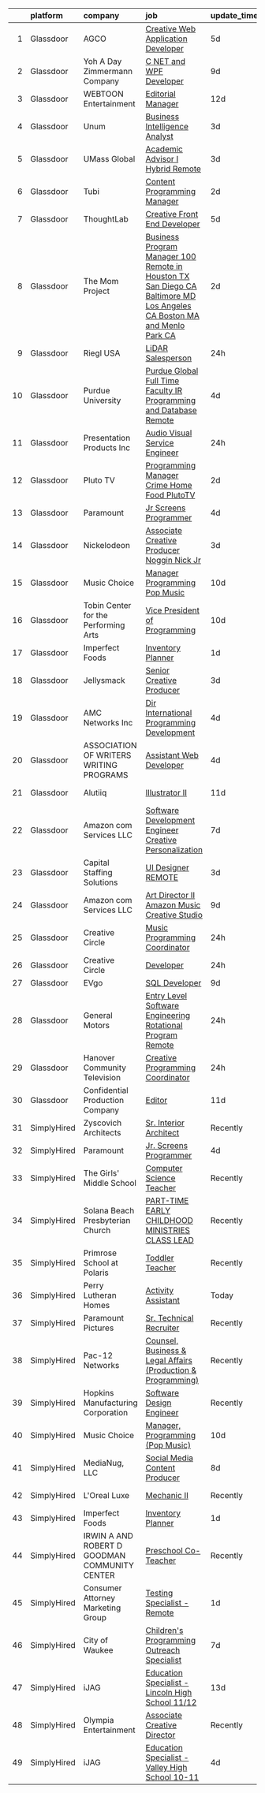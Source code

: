 

|    | platform    | company                                       | job                                                                                                                                                                                                                                                                                                                                                                                                                                                                                                                                                                                                                                                                                                                                                                                                                                                                                                                                                                                                                                     | update_time   | location                    |
|---:|:------------|:----------------------------------------------|:----------------------------------------------------------------------------------------------------------------------------------------------------------------------------------------------------------------------------------------------------------------------------------------------------------------------------------------------------------------------------------------------------------------------------------------------------------------------------------------------------------------------------------------------------------------------------------------------------------------------------------------------------------------------------------------------------------------------------------------------------------------------------------------------------------------------------------------------------------------------------------------------------------------------------------------------------------------------------------------------------------------------------------------|:--------------|:----------------------------|
|  1 | Glassdoor   | AGCO                                          | [Creative Web Application Developer](https://www.glassdoor.com/partner/jobListing.htm?pos=123&ao=1136043&s=58&guid=000001824de4cb7fb7921a21b72fda3a&src=GD_JOB_AD&t=SR&vt=w&cs=1_c7ba0b23&cb=1659164216742&jobListingId=1008025163511&jrtk=3-0-1g96u9itbj4ik801-1g96u9itr28d1000-21217abbd8234881-)                                                                                                                                                                                                                                                                                                                                                                                                                                                                                                                                                                                                                                                                                                                                     | 5d            | Bloomington, IL             |
|  2 | Glassdoor   | Yoh  A Day   Zimmermann Company               | [C    NET  and WPF Developer](https://www.glassdoor.com/partner/jobListing.htm?pos=113&ao=1110586&s=58&guid=000001824de4cb7fb7921a21b72fda3a&src=GD_JOB_AD&t=SR&vt=w&ea=1&cs=1_ca5558a4&cb=1659164216740&jobListingId=1008017429099&cpc=3BA4CE39D5B5DEF5&jrtk=3-0-1g96u9itbj4ik801-1g96u9itr28d1000-dfef8ca7c93d83aa--6NYlbfkN0Ae6Qmv8rNb3d5rEsMPL_plhvilYeiJERi7JqghURwQ9bq2mHgMGRGPHap0kt02TPgJYF73xrYgs7IBCC5J_Kq44p5mamscDKViF9pcnWjmnAUCamBgQuAgUNHATHfBQVTqiR2NuPB3aMs5Iyu_GKygeVDxcjfU__3BHqmPlkUdp-5B2IlxMver2tHM6CqGXBsx9ZkDVv9AgWFSdMbcDtkZRUVOnlJS86EfDWki3awXvCq781aiQ5P1PFYkIgM6h3BIdDIqQ4fzZh9SeoKMpff4zN_LC01EUCiW8kR7C6BsNtcLRwA6TBGXN9fPjAp5VS7Lp_76TKXMWyUZnU33av1CVVR1HRDa_XXZ95OEudrqZvv4FE0fNhYQBu9hCQplNKyCbrLQ3klQu9mzxmdieOqmQ05lsfENUFb03UHrpi2PLqU8FaYK2MKsX68GE-8HI5TQWb96soeKf2T6DQgj4SsofsYm27fS4ck%3D)                                                                                                                                                                                                    | 9d            | New York, NY                |
|  3 | Glassdoor   | WEBTOON Entertainment                         | [Editorial Manager](https://www.glassdoor.com/partner/jobListing.htm?pos=120&ao=1136043&s=58&guid=000001824de4cb7fb7921a21b72fda3a&src=GD_JOB_AD&t=SR&vt=w&cs=1_837fadfb&cb=1659164216741&jobListingId=1008010986385&jrtk=3-0-1g96u9itbj4ik801-1g96u9itr28d1000-8003d408990f0d78-)                                                                                                                                                                                                                                                                                                                                                                                                                                                                                                                                                                                                                                                                                                                                                      | 12d           | Los Angeles, CA             |
|  4 | Glassdoor   | Unum                                          | [Business Intelligence Analyst](https://www.glassdoor.com/partner/jobListing.htm?pos=108&ao=1110586&s=58&guid=000001824de4cb7fb7921a21b72fda3a&src=GD_JOB_AD&t=SR&vt=w&cs=1_517be8f0&cb=1659164216737&jobListingId=1008031984926&cpc=9908D8D4413DBB8A&jrtk=3-0-1g96u9itbj4ik801-1g96u9itr28d1000-e1205d53a120c9cf--6NYlbfkN0AV9isdB2iNFq7MNITge-w_AXqD4hA-KRfbVtwUipZE1ZWY5PljmcgHbqeUxv3vkM-vc24QqBfsU8SCXiuwWZSkRA8XrmFRgz-2hcTpYPs6_6r3bRayAxGtX_cODSiUSxG2ABgPxrAh4QgsSrKZiGyDPO9UXqW1oEAm1JIbh5rsBCI2Agu-gXdNc0_ylx00QFDl3AvkT-5GfFKl9A9v3_AdInrw9-H2FN6mZ9SU2ZkGnjhetCwNQsD8Jv-DMyQconv_TFbJRwFqveauANVJUTqGhZS_GkiZO1VTojho-X8W-PN0L-Z2YyKAcQtu3_3Ip07nc5iEXGfViuKclzhPbnBTA1GfZXB9hva1zByJV9iihCGjT1AKf5dDE75TvyWrsCPy7GXwu3DaIIsqI-NKk2_SdY4kU8JAdX7_EGUQr9WtJCFOvl75JUZGoYhhzPuo0t04WUrnxLryDF6e6IRtRNfQ-hgDBBcF8d2EnYHnvN5pJDIdptciyI_WSVEsgx6Z-u6w_42uBH15TZc-wcsE4LHFMhZoxOkQ6ehMeY5dJ8OEU3r9ocE65XxXGIgyqTEd6X4%3D)                                                                                                       | 3d            | Chattanooga, TN             |
|  5 | Glassdoor   | UMass Global                                  | [Academic Advisor I  Hybrid Remote ](https://www.glassdoor.com/partner/jobListing.htm?pos=107&ao=1110586&s=58&guid=000001824de4cb7fb7921a21b72fda3a&src=GD_JOB_AD&t=SR&vt=w&cs=1_e2a247ef&cb=1659164216737&jobListingId=1008031073642&cpc=32EE424DE2B657EB&jrtk=3-0-1g96u9itbj4ik801-1g96u9itr28d1000-eed16ec982454327--6NYlbfkN0DTeh5R3552PqUfPOB0cB09_CP8sisQs0fegyyYJecQSZVlMxNe9zty8xLqfyLNAkGoue8sb8qVeIFuRtgYFWMHx-Kp8w-ZxgeNlchwzpSN4_M09K6C9bf8K3cAG8cQxaGo4gSrTWQ-BfKgsCIv5ioJtmeW7u9hc7W74O4Evq6vxGZQRi2ZVi8McEihRSQj7J0Dx-yd947MSbE5G4BcrENCoyNAfYxfahPfqVJSwk2DV2X8VuBG9s1v5BrS5aNQ8I1JhWIjifNQPCtp6KifrtLe8zV1DFUoPSffYUhksKytolWMduh9S7kHEgSiiUySlWpbGVzddfofHSOPekEMp3dcGxGDKtmWjaEZQa1FkJ7VplT33zO0atgDyYXp-Y-ZNRCqdQohRT3_3Lfw1km4aX-QZlBoqgRwuGhLKY6dHx7180hdyIrKhQAbtg0xNIJ3419wOzjVUTGSkfljg1u5vuUiHZyQy9NXy99cgd7ecqtmPh2oDvB0jGEQ9-qoC19rF0e2ek0xURtrktw4TXlPLv3eAq5akV0yt__OwhxE9tuCTlSb-Vlzc0bQRA-XYEQRqzo%3D)                                                                                                  | 3d            | Irving, TX                  |
|  6 | Glassdoor   | Tubi                                          | [Content Programming Manager](https://www.glassdoor.com/partner/jobListing.htm?pos=121&ao=1136043&s=58&guid=000001824de4cb7fb7921a21b72fda3a&src=GD_JOB_AD&t=SR&vt=w&ea=1&cs=1_15fc2f95&cb=1659164216741&jobListingId=1008033302926&jrtk=3-0-1g96u9itbj4ik801-1g96u9itr28d1000-570651bda0261ad7-)                                                                                                                                                                                                                                                                                                                                                                                                                                                                                                                                                                                                                                                                                                                                       | 2d            | Los Angeles, CA             |
|  7 | Glassdoor   | ThoughtLab                                    | [Creative Front End Developer](https://www.glassdoor.com/partner/jobListing.htm?pos=116&ao=1136043&s=58&guid=000001824de4cb7fb7921a21b72fda3a&src=GD_JOB_AD&t=SR&vt=w&cs=1_811d4e4e&cb=1659164216740&jobListingId=1008026573735&jrtk=3-0-1g96u9itbj4ik801-1g96u9itr28d1000-80fdb340d35ef9ec-)                                                                                                                                                                                                                                                                                                                                                                                                                                                                                                                                                                                                                                                                                                                                           | 5d            | Remote                      |
|  8 | Glassdoor   | The Mom Project                               | [Business Program Manager  100  Remote in Houston  TX  San Diego  CA  Baltimore  MD  Los Angeles  CA  Boston  MA and Menlo Park  CA ](https://www.glassdoor.com/partner/jobListing.htm?pos=112&ao=1110586&s=58&guid=000001824de4cb7fb7921a21b72fda3a&src=GD_JOB_AD&t=SR&vt=w&cs=1_6b3b7570&cb=1659164216739&jobListingId=1008034175745&cpc=9DC6E4D8324653EE&jrtk=3-0-1g96u9itbj4ik801-1g96u9itr28d1000-a4e5078ed2d26b5c--6NYlbfkN0BDp_epf89aHDQhKpPegNJQ_ldQpEFZQsM9OcONMGxWx6pU56EKHF58QjVdAUvn2gVILf7GIPmR-eb3QuhJoQ72tzh2CVJ7j4OwDjeYgWbQxjfZccqSYu_I5Uc55S6-bIEC6huHGlPyG-XJvRkCJgAM25JAuYs6FbUqL1U0TdjLLx3-m3JHsahMiUYvrNt3lEWTmujUjI_94PtTyqA5SXI51bDvF-nmGIJBbLZ5BNjx3D64326j2TzLM8Kat1O5xqu83Q6e-vbY8diXg8YJZ0v0Jlhw1tWQGQSkp4i6mliEHYJAxuL_XVxa14UBusIf2ZhZe5993Jp542TGTA1WkcQ5RUI1l_Of2jWXF_Dlpb4QWut4vMPYCINS_UhStSRDGPGhjCdPBMep-IeMW60F8gAu35MFnaAcuNYROlsKju4i8_FvxFocHpcAY77pIxr-41Eo1CabL-w27T3kJBBQfbtSRtJNZSqmld8YS00GeIteCl1m2EJQutFD_n7W0OIc-qTLBiBui6VXLRyqR-iDF9L9ZkFtzc_ei9whbzuJxmQQY4Qf7NehyrNjABzYFAZlDus%3D) | 2d            | Baltimore, MD               |
|  9 | Glassdoor   | Riegl USA                                     | [LiDAR Salesperson](https://www.glassdoor.com/partner/jobListing.htm?pos=101&ao=1110586&s=58&guid=000001824de4cb7fb7921a21b72fda3a&src=GD_JOB_AD&t=SR&vt=w&ea=1&cs=1_eefd9f66&cb=1659164216737&jobListingId=1008037652983&cpc=8F7BC0C6B9F707AE&jrtk=3-0-1g96u9itbj4ik801-1g96u9itr28d1000-f8fd80dd83c1b1e5--6NYlbfkN0CzcDFs8cjNZITHzPaspPYUdxCTppyanGLeq-qEeiOFHyq_4nHmCFgtSM0dxRo30Hx5No0XPUzyULVyOXyxx6YvUDiWeBqxFkzjKKDhDSOmwnyIFdMzd8rCdKhv4o7eazoPggrFtJ_N2mmnZCBn9MPVRckS_iepV08hfaAnKSfsnf7bhh9zQpgoboPJpwcRpkkLZndDYnS4mG4pkITt9sM2WQV8KiWZKYUgh1ZmIY456iSFEPanXTuhid1v2NzCPNKa6vg4y8qhi7r8MaGys5KZyZKRsRrcu_AveF5bOp2phJ5q5DLcBCNG2UY8IqtISl8q727uLs65dipuqD5XJQkqO_4ClMq2abDuCrXCEeKajqoG6PnYuCmjUlyFTRhNezWxRlZYRmGCdoP9yfTB6oGu6eGf7cc0gXkYu20LYwiDVLxAZCaLmDeunT8Aq5GEBX4vwdFkyfZfYxeWJJjdmAW3r48ODmFQig5I9XMAZAjNFH_OIYbMt8kkLSmKUBn1OSh3WdcdW9LrDQ%3D%3D)                                                                                                                                                                | 24h           | Winter Garden, FL           |
| 10 | Glassdoor   | Purdue University                             | [Purdue Global Full Time Faculty IR  Programming and Database  Remote ](https://www.glassdoor.com/partner/jobListing.htm?pos=119&ao=1136043&s=58&guid=000001824de4cb7fb7921a21b72fda3a&src=GD_JOB_AD&t=SR&vt=w&cs=1_12e62556&cb=1659164216740&jobListingId=1008027036341&jrtk=3-0-1g96u9itbj4ik801-1g96u9itr28d1000-11df8b38dd281697-)                                                                                                                                                                                                                                                                                                                                                                                                                                                                                                                                                                                                                                                                                                  | 4d            | Indiana                     |
| 11 | Glassdoor   | Presentation Products Inc                     | [Audio Visual Service Engineer](https://www.glassdoor.com/partner/jobListing.htm?pos=102&ao=1110586&s=58&guid=000001824de4cb7fb7921a21b72fda3a&src=GD_JOB_AD&t=SR&vt=w&ea=1&cs=1_408cd022&cb=1659164216737&jobListingId=1008037742205&cpc=F793441F64F6F721&jrtk=3-0-1g96u9itbj4ik801-1g96u9itr28d1000-7483a12ff3147225--6NYlbfkN0DukAwDndutArnS8OT3znlJ-TW2KpK_7rZjO0LfXc6UVBiO-8LSPHd9T5AQHH9FBC2Hia1M5AsGow7jNLPnixP_RiNXVt6lO1Ar-Vc-Whbz88lhJNklJkN-esYUaDKE3tk-hiefOhTUb5OdSkIsdlVRxD0jRmZeh12SCboATi7un9Q5PaXPWBAtbi8RLo2m_6TZdwq4m5oYfoO4zmT5Fwy7K3t3nwjLwD5Kc7HpHbcIfQ3cfJhMfAwRU5lRrq9NeRFucLc7tNRmFDWLrSOBLJouxtSUo6Gi3HBE6ot36H_ju7xj7eAr1cEKPXqA-ff9bsI0JYR8v7F_zn6nBYq4LqJ3EHlVx2hZgxKij5PITl3NOUs1dt0VtaiQObxYx2vZbntXHxBi6UqQBN-EHhljmBbcJEa8JydHx3Kbctb3jHdzwLZ_ebVEwPZmwZ0oZZdTjE0fDTnCFaJvbXNq4wAWtRChYCcuMWCXmqw_NodrPtWe7TR4FsMYvXztU-rA1g3xVaGh4iQK-DiuPw%3D%3D)                                                                                                                                                    | 24h           | Los Angeles, CA             |
| 12 | Glassdoor   | Pluto TV                                      | [Programming Manager   Crime  Home  Food  PlutoTV ](https://www.glassdoor.com/partner/jobListing.htm?pos=128&ao=1136043&s=58&guid=000001824de4cb7fb7921a21b72fda3a&src=GD_JOB_AD&t=SR&vt=w&cs=1_6781a35d&cb=1659164216743&jobListingId=1008033149167&jrtk=3-0-1g96u9itbj4ik801-1g96u9itr28d1000-37ae9dd91d0b0605-)                                                                                                                                                                                                                                                                                                                                                                                                                                                                                                                                                                                                                                                                                                                      | 2d            | Los Angeles, CA             |
| 13 | Glassdoor   | Paramount                                     | [Jr  Screens Programmer](https://www.glassdoor.com/partner/jobListing.htm?pos=117&ao=1136043&s=58&guid=000001824de4cb7fb7921a21b72fda3a&src=GD_JOB_AD&t=SR&vt=w&ea=1&cs=1_5a5fd74d&cb=1659164216740&jobListingId=1008028716715&jrtk=3-0-1g96u9itbj4ik801-1g96u9itr28d1000-9fdc02c3f13d3c7f-)                                                                                                                                                                                                                                                                                                                                                                                                                                                                                                                                                                                                                                                                                                                                            | 4d            | Remote                      |
| 14 | Glassdoor   | Nickelodeon                                   | [Associate Creative Producer  Noggin  Nick Jr  ](https://www.glassdoor.com/partner/jobListing.htm?pos=118&ao=1136043&s=58&guid=000001824de4cb7fb7921a21b72fda3a&src=GD_JOB_AD&t=SR&vt=w&cs=1_77cb35e6&cb=1659164216740&jobListingId=1008030702213&jrtk=3-0-1g96u9itbj4ik801-1g96u9itr28d1000-0e3307aa363c61b2-)                                                                                                                                                                                                                                                                                                                                                                                                                                                                                                                                                                                                                                                                                                                         | 3d            | New York, NY                |
| 15 | Glassdoor   | Music Choice                                  | [Manager  Programming  Pop Music ](https://www.glassdoor.com/partner/jobListing.htm?pos=122&ao=1136043&s=58&guid=000001824de4cb7fb7921a21b72fda3a&src=GD_JOB_AD&t=SR&vt=w&ea=1&cs=1_b62dba79&cb=1659164216741&jobListingId=1008014836511&jrtk=3-0-1g96u9itbj4ik801-1g96u9itr28d1000-d44639213bbb4d83-)                                                                                                                                                                                                                                                                                                                                                                                                                                                                                                                                                                                                                                                                                                                                  | 10d           | Remote                      |
| 16 | Glassdoor   | Tobin Center for the Performing Arts          | [Vice President of Programming](https://www.glassdoor.com/partner/jobListing.htm?pos=129&ao=1136043&s=58&guid=000001824de4cb7fb7921a21b72fda3a&src=GD_JOB_AD&t=SR&vt=w&ea=1&cs=1_fad72961&cb=1659164216744&jobListingId=1008015243761&jrtk=3-0-1g96u9itbj4ik801-1g96u9itr28d1000-441bf3b84161d92b-)                                                                                                                                                                                                                                                                                                                                                                                                                                                                                                                                                                                                                                                                                                                                     | 10d           | San Antonio, TX             |
| 17 | Glassdoor   | Imperfect Foods                               | [Inventory Planner](https://www.glassdoor.com/partner/jobListing.htm?pos=125&ao=1136043&s=58&guid=000001824de4cb7fb7921a21b72fda3a&src=GD_JOB_AD&t=SR&vt=w&ea=1&cs=1_acc2747e&cb=1659164216743&jobListingId=1008036956709&jrtk=3-0-1g96u9itbj4ik801-1g96u9itr28d1000-ef4333571d946c17-)                                                                                                                                                                                                                                                                                                                                                                                                                                                                                                                                                                                                                                                                                                                                                 | 1d            | Remote                      |
| 18 | Glassdoor   | Jellysmack                                    | [Senior Creative Producer](https://www.glassdoor.com/partner/jobListing.htm?pos=103&ao=1110586&s=58&guid=000001824de4cb7fb7921a21b72fda3a&src=GD_JOB_AD&t=SR&vt=w&ea=1&cs=1_48840e70&cb=1659164216737&jobListingId=1008031264872&cpc=FA84DF7EA1EC2398&jrtk=3-0-1g96u9itbj4ik801-1g96u9itr28d1000-7fde3bcfd330fa67--6NYlbfkN0B8n3TtewkfrSQLVLmaULFw4rMrE_6oulIovBP1IlqVzo9q5ZR5jXqYu5pdhdmHs9KoVCejIlh1pvMMvftQnKURRjJMyGhGAS7ZzPzfrblwVGx9txKEzIG_zOY3raCXH7M13LI7kG-iuS9eqxPKcbAf3Z8NVUxn1myvNFD6Ot_5IAShHSU4slwO9tbNQCAzmeKJK8IY4DXzzT94Xp3FNLy5f9hHI0Ga_nQsWUeGmzgFwsMfVTD0k3Ucnc1Osl6EWTQRHifDXyKpOxyLBbJQ-ovi6WOYnH2y59Rjxs76mAr0VLL-lOoN6q45ezRXfFrkmoQGgyGmkgtEF6myRc-JVhNtlCo-oINgCVrFoZr11uuOdr85ln4MFG2ji4TBqrAVwUaReLn89xRpJES9C2lD05euOLI3A4u4Sl8idXmJ_AzzZG_ukvt6ja7CTDyC-mDFeWxYdkWSJTeqGvE8X5y-MDt4xwUx9RhWthI%3D)                                                                                                                                                                                                       | 3d            | Los Angeles, CA             |
| 19 | Glassdoor   | AMC Networks Inc                              | [Dir   International Programming   Development](https://www.glassdoor.com/partner/jobListing.htm?pos=126&ao=1136043&s=58&guid=000001824de4cb7fb7921a21b72fda3a&src=GD_JOB_AD&t=SR&vt=w&cs=1_4f4cf3fa&cb=1659164216743&jobListingId=1008027805989&jrtk=3-0-1g96u9itbj4ik801-1g96u9itr28d1000-82c91364b3608b0a-)                                                                                                                                                                                                                                                                                                                                                                                                                                                                                                                                                                                                                                                                                                                          | 4d            | Santa Monica, CA            |
| 20 | Glassdoor   | ASSOCIATION OF WRITERS   WRITING PROGRAMS     | [Assistant Web Developer](https://www.glassdoor.com/partner/jobListing.htm?pos=106&ao=1110586&s=58&guid=000001824de4cb7fb7921a21b72fda3a&src=GD_JOB_AD&t=SR&vt=w&ea=1&cs=1_9eb3e41e&cb=1659164216737&jobListingId=1008027935663&cpc=8795CF9063CD573D&jrtk=3-0-1g96u9itbj4ik801-1g96u9itr28d1000-fb733fb7c50beb14--6NYlbfkN0ATXaNsmlB8Nk16n2JB3xrturPcTPlMFkkBzPm4cAk6DRpBdy1Rb1f1m2qiC2d3DIyKSDkSK3E_SE0sC-11DlHyz1cOOMEYns8TvD2NEiYkxzH-mMcU2mQmoTW9qDNkyiJbYFbGqjyBitLev7SBMXtj5_db7WfAY1C5bSgTz0yTws6U85-MXhcMqR08JW26d8Z3PzN3bTqyOw0IH_AdG_Ze5_qD1utaBIXb5Z_vI-cTrX6Xe6lB0bwkMxAytATIqYNTaYeGzZ3b3K879ZRxlYg_BsaDUWsC6dh6IOEqZ0OHWZDhajZnRUUoUceTkPlP6laT9FR5WdQ8BaG3laRiCzLZ4-kRuuQBuNfZwixG4QU7nDSMO5Q4vJ-WmCHL8jKDP5JFEdvqEw7henfXrrdDBQwJElg3X_MuKmLQrwctUYqB3aG9AYxzBHemAoc1621-kZi3QEkgkmzLLpUGM6izQRr-3b8aMgI8PjvYJi9k11p6K1PVwPAck_yM5WakCFu_WDM%3D)                                                                                                                                                                        | 4d            | Maryland                    |
| 21 | Glassdoor   | Alutiiq                                       | [Illustrator II](https://www.glassdoor.com/partner/jobListing.htm?pos=124&ao=1136043&s=58&guid=000001824de4cb7fb7921a21b72fda3a&src=GD_JOB_AD&t=SR&vt=w&cs=1_a1ec7b22&cb=1659164216743&jobListingId=1008012514655&jrtk=3-0-1g96u9itbj4ik801-1g96u9itr28d1000-1bdcde766139052c-)                                                                                                                                                                                                                                                                                                                                                                                                                                                                                                                                                                                                                                                                                                                                                         | 11d           | Huntsville, AL              |
| 22 | Glassdoor   | Amazon com Services LLC                       | [Software Development Engineer  Creative Personalization](https://www.glassdoor.com/partner/jobListing.htm?pos=114&ao=1136043&s=58&guid=000001824de4cb7fb7921a21b72fda3a&src=GD_JOB_AD&t=SR&vt=w&cs=1_9ea623ef&cb=1659164216740&jobListingId=1008023508743&jrtk=3-0-1g96u9itbj4ik801-1g96u9itr28d1000-58db2169cdbec0c2-)                                                                                                                                                                                                                                                                                                                                                                                                                                                                                                                                                                                                                                                                                                                | 7d            | Remote                      |
| 23 | Glassdoor   | Capital Staffing Solutions                    | [UI Designer  REMOTE](https://www.glassdoor.com/partner/jobListing.htm?pos=111&ao=1110586&s=58&guid=000001824de4cb7fb7921a21b72fda3a&src=GD_JOB_AD&t=SR&vt=w&ea=1&cs=1_24dd9080&cb=1659164216739&jobListingId=1008030359385&cpc=8795CF9063CD573D&jrtk=3-0-1g96u9itbj4ik801-1g96u9itr28d1000-3e375c9e65754d9f--6NYlbfkN0AHXq2vAVwR3IH7wgnTMdWCa3HguypIXx0DFudX-u0zu6XSU0N9gDGCMsnO9yvyAfMIOa3KxNJ-gVjMfS43wkLADmMvlGaeinYJekRDdcedrnXmoxXrFq3wc4QFUjZQtoGVJoVLx5odlqVjiKjLRFAPpFqc7vzdulTt97qFA2kcnEJdnZGQ82rT8P6KkIHSl2d6pkX1Ph3D0J5IdECxlt8HGVvNMQxuySyfqLcz608ZeAPBE0BjPaVu7e530gsHbTJadDIWq7kbbSNHEHkL8EHncjhdGK0sLOzVG2izUYD7LvkFgRq6PEBMCcpexr0kbdDa9ZDLRPBwWipqMOESIOVZMCSZJk5k10NF1nNBH8He6qUmVIm8kW3bSfgjDcN7FzMAz4g5kPTXRCMXPjuktDnWP_Uply5UeeZQSBssZkGUJA-3-t9zBvqAs_uzKSUoOptBps8KdeLMxuqtyCQ_qf9H6hio20PYzV9w-HrGwrTswziz1w4lkO8TojuKq_knEKU%3D)                                                                                                                                                                            | 3d            | Remote                      |
| 24 | Glassdoor   | Amazon com Services LLC                       | [Art Director II  Amazon Music Creative Studio](https://www.glassdoor.com/partner/jobListing.htm?pos=130&ao=1136043&s=58&guid=000001824de4cb7fb7921a21b72fda3a&src=GD_JOB_AD&t=SR&vt=w&cs=1_4a9dfdbe&cb=1659164216744&jobListingId=1008016435378&jrtk=3-0-1g96u9itbj4ik801-1g96u9itr28d1000-81f4403d1ed4addf-)                                                                                                                                                                                                                                                                                                                                                                                                                                                                                                                                                                                                                                                                                                                          | 9d            | Remote                      |
| 25 | Glassdoor   | Creative Circle                               | [Music Programming Coordinator](https://www.glassdoor.com/partner/jobListing.htm?pos=109&ao=1110586&s=58&guid=000001824de4cb7fb7921a21b72fda3a&src=GD_JOB_AD&t=SR&vt=w&cs=1_10055aba&cb=1659164216738&jobListingId=1008037621221&cpc=B101C867B3EF2D75&jrtk=3-0-1g96u9itbj4ik801-1g96u9itr28d1000-4a255df223fb43b5--6NYlbfkN0BPwlZa85gbT4Q3XYQoU_uQn0Qmw9zd_9UNfmcwtqAVud1yvyq1Z4UAlx1bxhDUi3JwAeOw66mOdmKGL57MrSUQ7_EKblWTf5gORnvhOHWtRDDYtd7LKCN9x4C6Rve_4Lgp8uMTsbe3sC6vvZxACpXFoe1BDd60X9agYur8IbpvruIAJZ7xFZTYCeu77It5Gw3GLC_eamqUaYL7tT2hR6Wb1vqtTK3v-fhUoHY0CCPeUWurlOeXtHTQ4x8Mh6zRiAfDJJxFqni0ydBtpYLBTObHlq8K9t-6OFL92-UXqMBT8hHSuB-ldVhc6Vt7hdDhXuToygzWxosclVDvWU6-yANy_Zk3Zd5OzA01PdV7po5Zt39uiwb9rt23H8nHN0vWd9rD7fMFs3jYbdF9CKw-o4V_0GAty8RNc6E0ZVu0HmxJvXO9tusuLPh8ruieXXhiYWqamH6RdHU3OJ4xwcq47C9OA7VlTZ78M_mlDP--X4QP089YWm83JPbykWpWvaK0kUPqgHhnlFbdtg%3D%3D)                                                                                                                                                         | 24h           | Playa Vista, CA             |
| 26 | Glassdoor   | Creative Circle                               | [Developer](https://www.glassdoor.com/partner/jobListing.htm?pos=110&ao=1110586&s=58&guid=000001824de4cb7fb7921a21b72fda3a&src=GD_JOB_AD&t=SR&vt=w&cs=1_4a175b7f&cb=1659164216739&jobListingId=1008037621131&cpc=9C2286EA3771AAF6&jrtk=3-0-1g96u9itbj4ik801-1g96u9itr28d1000-e17cc0b20d491c0d--6NYlbfkN0BPwlZa85gbT4Q3XYQoU_uQn0Qmw9zd_9UNfmcwtqAVud1yvyq1Z4UAlx1bxhDUi3JwAeOw66mOdmvAipC_G2-YAXXDGH1C7_Cv5o2Mj9NFKudUfJPLeGlPNPwa9tdPMupXotJcXuRByjcjIL2ZE9p3VNefj09LgOk1DXQbp_nNY_MH-8WN2ZeSwVHmEofHisdzW8WV-9T7zIK3VTDeJ_GI296cBQOL1_EV9VZWf9FUaYvUVWMiMupiUAaMWj-gO8m_Ckpn_A502NgWExIXsxvxpadny-dQDMH3Yzp-CxDYckrNLukQn1IEmvuXD2METJxRp5Xrf856qtPcEIw4mvu3FXwPV4vmRoKcTMwWxg_SRamlnnqWOuGGxDYJwVbJs8VdySNPmjVo-Cc-Oc1ag3NWz_e1XW0qu2DU2zkK3Ym7z8epIqZiDo5H528vKDV77soGFPmFah_P7m4T3krlbXNJX6ZUgMvYA4lt9EyoZHuW4BZCe6bXnM98m83M9WGFm-4cNJAQfBkP8A%3D%3D)                                                                                                                                                                             | 24h           | Mountain View, CA           |
| 27 | Glassdoor   | EVgo                                          | [SQL Developer](https://www.glassdoor.com/partner/jobListing.htm?pos=104&ao=1110586&s=58&guid=000001824de4cb7fb7921a21b72fda3a&src=GD_JOB_AD&t=SR&vt=w&ea=1&cs=1_d2e63fef&cb=1659164216737&jobListingId=1008017652888&cpc=8795CF9063CD573D&jrtk=3-0-1g96u9itbj4ik801-1g96u9itr28d1000-dabfd1db43b12d55--6NYlbfkN0Dk1lk1y8VXQAHIa8RPan3HYMktqTg4za2ggrd8_nV5zPjujgEwrf3rGw6SxpcAW9TVTcAqD3OewwnTgUyAD3PN0QSm7hHCU8LjcgBnvUFwxjYc6NG72B9jtRZKbwKTWdB7kq3N17euJVZ-wOvxiIq4dp35v383dZBM9Qs1svlN4goG1aNQp7ZMKpvrqd0H_y1TkhEzcBlot6x4cE1iGL2s7QSMn3e3goMpqr8Sq81-bjGnLTisq8g-y6VyPgG5r8LeHELoSvLkklruPGgbyAYhnfW7yIBaUal_cR7jZg_g5MurHX-Dai79AIthAwr5NVchMVPCdyiLsWGWlYq3gJw1PcKVBmerucemh1cS1lwQZpN2RYQz5CuFGFgyuuyT_f0f4RYFzOLqp60T_JHnIhLDIHjUCli82YlYxw5dx8VsZcwOCzLD9qUzU7cHn7-71yL3tqAhrIdKjbEpel11gKz-XKv4-azYXcM6Jm9BTUBYkAc1HcgGX1ov)                                                                                                                                                                                                | 9d            | Remote                      |
| 28 | Glassdoor   | General Motors                                | [Entry Level Software Engineering Rotational Program   Remote](https://www.glassdoor.com/partner/jobListing.htm?pos=115&ao=1136043&s=58&guid=000001824de4cb7fb7921a21b72fda3a&src=GD_JOB_AD&t=SR&vt=w&cs=1_c7b9da9b&cb=1659164216740&jobListingId=1008038451216&jrtk=3-0-1g96u9itbj4ik801-1g96u9itr28d1000-3c9fc7a8b5131677-)                                                                                                                                                                                                                                                                                                                                                                                                                                                                                                                                                                                                                                                                                                           | 24h           | Remote                      |
| 29 | Glassdoor   | Hanover Community Television                  | [Creative Programming Coordinator](https://www.glassdoor.com/partner/jobListing.htm?pos=127&ao=1136043&s=58&guid=000001824de4cb7fb7921a21b72fda3a&src=GD_JOB_AD&t=SR&vt=w&ea=1&cs=1_7ad1fa4a&cb=1659164216743&jobListingId=1008038407169&jrtk=3-0-1g96u9itbj4ik801-1g96u9itr28d1000-2d617a4bc9e87c07-)                                                                                                                                                                                                                                                                                                                                                                                                                                                                                                                                                                                                                                                                                                                                  | 24h           | Hanover, MA                 |
| 30 | Glassdoor   | Confidential   Production Company             | [Editor](https://www.glassdoor.com/partner/jobListing.htm?pos=105&ao=1110586&s=58&guid=000001824de4cb7fb7921a21b72fda3a&src=GD_JOB_AD&t=SR&vt=w&ea=1&cs=1_85a70b37&cb=1659164216737&jobListingId=1008012172964&cpc=8795CF9063CD573D&jrtk=3-0-1g96u9itbj4ik801-1g96u9itr28d1000-ce4650d72f038cc4--6NYlbfkN0CLnIyDXorONbwFz_HkFFuiZ_nJljq2LOcDyzqI3LJjcROnnlzOF97FXiKDv8zoB_MsQDodJZy628IbbDKo2sYCZuek4ztXRnFow3PTUc_E5oet2Wp3e7hZTXcH6SnEes4jcHnUdJdLh1WndtdwKmTVonDi_kWuZG87073-jrrU2XBKWwmhjSe7bTphGKZ0bfsdUJR9Ng4phqxcjVdAKfMRICMFbqpRI4IaP5bs_8AKW_ppIHgO4mUIOB8JffOXQUB63U3NF2753I2_NMhH5pXmy4kdT1GLuYX04hiPLz_G_0znDa6gsuu7-H7upOAOQN_QtKJ4eiHXmCD-LS8MBLA4A4Rd1uFiyL9Pdila6D8znNkDPHL6GM4Vz6wy3HHvQog2Br4s-VX1dr87lziMBr5xpvwOMk73AhpsvjAMViazbvDbMKnJe3YYpuPWjkTtOBUpMJwYrQAOz43dG_LHEu4BxGfeLrRhKMDlGeBGUKEfWQ%3D%3D)                                                                                                                                                                                                           | 11d           | Remote                      |
| 31 | SimplyHired | Zyscovich Architects                          | [Sr. Interior Architect](https://www.simplyhired.com/job/T7oet47aCOFHKQsEghPBtusux2cJdi0zmkul-G67QosaeOLXQtvx5Q?q=creative+programming)                                                                                                                                                                                                                                                                                                                                                                                                                                                                                                                                                                                                                                                                                                                                                                                                                                                                                                 | Recently      | Miami, FL                   |
| 32 | SimplyHired | Paramount                                     | [Jr. Screens Programmer](https://www.simplyhired.com/job/HjPy9e_4SV9COI9qiNUfb6VfEug3h_IpUlAKTtCk0u4l5ENB_0T17g?q=creative+programming)                                                                                                                                                                                                                                                                                                                                                                                                                                                                                                                                                                                                                                                                                                                                                                                                                                                                                                 | 4d            | Remote                      |
| 33 | SimplyHired | The Girls' Middle School                      | [Computer Science Teacher](https://www.simplyhired.com/job/yS-8vBwyKdD8-P1lnTXeuhdmyGpO-qpLLP3uIhinegmJEMLC4ZKCqA?q=creative+programming)                                                                                                                                                                                                                                                                                                                                                                                                                                                                                                                                                                                                                                                                                                                                                                                                                                                                                               | Recently      | Palo Alto, CA               |
| 34 | SimplyHired | Solana Beach Presbyterian Church              | [PART-TIME EARLY CHILDHOOD MINISTRIES CLASS LEAD](https://www.simplyhired.com/job/0E7fNQdIhQaNpeXRhfZjtu_CIrkNAuYaoTB2fYpCNmKJLhBxWoNFdg?q=creative+programming)                                                                                                                                                                                                                                                                                                                                                                                                                                                                                                                                                                                                                                                                                                                                                                                                                                                                        | Recently      | Solana Beach, CA            |
| 35 | SimplyHired | Primrose School at Polaris                    | [Toddler Teacher](https://www.simplyhired.com/job/SPVDzVZNMhVYUuRxb_zHR20TwlIY64E7CtbcDozsICzN5UwaUAGQnA?q=creative+programming)                                                                                                                                                                                                                                                                                                                                                                                                                                                                                                                                                                                                                                                                                                                                                                                                                                                                                                        | Recently      | Westerville, OH             |
| 36 | SimplyHired | Perry Lutheran Homes                          | [Activity Assistant](https://www.simplyhired.com/job/UckyX1q8tyZUO3Uwi7pakXSJTxDyAvRcPmi3SXAN3nz3Cl8fcT-aNw?q=creative+programming)                                                                                                                                                                                                                                                                                                                                                                                                                                                                                                                                                                                                                                                                                                                                                                                                                                                                                                     | Today         | Perry, IA                   |
| 37 | SimplyHired | Paramount Pictures                            | [Sr. Technical Recruiter](https://www.simplyhired.com/job/EoYTfilyvoiTwQ0M_R3u0ubKO-pWZvY3iEIVTuiApWLdKea47zZ3IA?q=creative+programming)                                                                                                                                                                                                                                                                                                                                                                                                                                                                                                                                                                                                                                                                                                                                                                                                                                                                                                | Recently      | Remote                      |
| 38 | SimplyHired | Pac-12 Networks                               | [Counsel, Business & Legal Affairs (Production & Programming)](https://www.simplyhired.com/job/mZRLEY3-405OSpY46eyWrrMku46YyVxSuIHY_dRvxmc77T5lnyLqVA?q=creative+programming)                                                                                                                                                                                                                                                                                                                                                                                                                                                                                                                                                                                                                                                                                                                                                                                                                                                           | Recently      | Remote                      |
| 39 | SimplyHired | Hopkins Manufacturing Corporation             | [Software Design Engineer](https://www.simplyhired.com/job/qY8slYaw9wD2ocnPC4HaJoxOS535kfd1g9te5vVup0OD4IWDFxIROg?q=creative+programming)                                                                                                                                                                                                                                                                                                                                                                                                                                                                                                                                                                                                                                                                                                                                                                                                                                                                                               | Recently      | Emporia, KS                 |
| 40 | SimplyHired | Music Choice                                  | [Manager, Programming (Pop Music)](https://www.simplyhired.com/job/VIAhxn96-pFfkx8WSAKQ8thlRWOE3gzw6neBRXQ4AUN4EpZ-lTmr9g?q=creative+programming)                                                                                                                                                                                                                                                                                                                                                                                                                                                                                                                                                                                                                                                                                                                                                                                                                                                                                       | 10d           | Remote                      |
| 41 | SimplyHired | MediaNug, LLC                                 | [Social Media Content Producer](https://www.simplyhired.com/job/hUQXSU4kyjosGWWkFiw-K5jbTSzbbWvr-wW1jNCM3IlXvbwAGxRN6w?q=creative+programming)                                                                                                                                                                                                                                                                                                                                                                                                                                                                                                                                                                                                                                                                                                                                                                                                                                                                                          | 8d            | Remote                      |
| 42 | SimplyHired | L'Oreal Luxe                                  | [Mechanic II](https://www.simplyhired.com/job/wuBbSNADura57-GUBHYmzU2QbyA0J7eN2tzw8VCepUf87hoUvsUELQ?q=creative+programming)                                                                                                                                                                                                                                                                                                                                                                                                                                                                                                                                                                                                                                                                                                                                                                                                                                                                                                            | Recently      | Monmouth Junction, NJ       |
| 43 | SimplyHired | Imperfect Foods                               | [Inventory Planner](https://www.simplyhired.com/job/MsJ-1EBU32xHQJ2Hpo8WzU-BKMh1JuZw3DMcA_HRj2N8w7uq4pT--A?q=creative+programming)                                                                                                                                                                                                                                                                                                                                                                                                                                                                                                                                                                                                                                                                                                                                                                                                                                                                                                      | 1d            | Remote                      |
| 44 | SimplyHired | IRWIN A AND ROBERT D GOODMAN COMMUNITY CENTER | [Preschool Co-Teacher](https://www.simplyhired.com/job/7nT0nr1BdP1cGXQ9e3N4vNO-2d-fQuDDfK2xB5Mk3mBiY6CjJiOq1A?q=creative+programming)                                                                                                                                                                                                                                                                                                                                                                                                                                                                                                                                                                                                                                                                                                                                                                                                                                                                                                   | Recently      | Madison, WI                 |
| 45 | SimplyHired | Consumer Attorney Marketing Group             | [Testing Specialist - Remote](https://www.simplyhired.com/job/MJBc7R_UfB5c6JAKmTjHuZNVjICxk8lCZzzALdDj95MOKF-LO0E3MA?q=creative+programming)                                                                                                                                                                                                                                                                                                                                                                                                                                                                                                                                                                                                                                                                                                                                                                                                                                                                                            | 1d            | Remote                      |
| 46 | SimplyHired | City of Waukee                                | [Children's Programming Outreach Specialist](https://www.simplyhired.com/job/ENzvFGsB_QLp1hCc8sKusxPgXbWDlIqU81kdUSfxSVRSItaFlatJzQ?q=creative+programming)                                                                                                                                                                                                                                                                                                                                                                                                                                                                                                                                                                                                                                                                                                                                                                                                                                                                             | 7d            | Waukee, IA                  |
| 47 | SimplyHired | iJAG                                          | [Education Specialist - Lincoln High School 11/12](https://www.simplyhired.com/job/wdWmr3xVpRLRx57R1QnqWyPi6HmAYmP70yRur4CpJj3Ks0WI43jhPQ?q=creative+programming)                                                                                                                                                                                                                                                                                                                                                                                                                                                                                                                                                                                                                                                                                                                                                                                                                                                                       | 13d           | Des Moines, IA              |
| 48 | SimplyHired | Olympia Entertainment                         | [Associate Creative Director](https://www.simplyhired.com/job/TGuKPYVejONFBWMvabhd6FETCzaBgtG2mpPUoleTgPUw2GhuZcdaCw?q=creative+programming)                                                                                                                                                                                                                                                                                                                                                                                                                                                                                                                                                                                                                                                                                                                                                                                                                                                                                            | Recently      | Detroit, MI                 |
| 49 | SimplyHired | iJAG                                          | [Education Specialist - Valley High School 10-11](https://www.simplyhired.com/job/SWCB9omgHHA-dRB9nHuMbmfSgt58q1cqMI2z0JkWT0lXWUxDIF5NkA?q=creative+programming)                                                                                                                                                                                                                                                                                                                                                                                                                                                                                                                                                                                                                                                                                                                                                                                                                                                                        | 4d            | Des Moines, IA +3 locations |